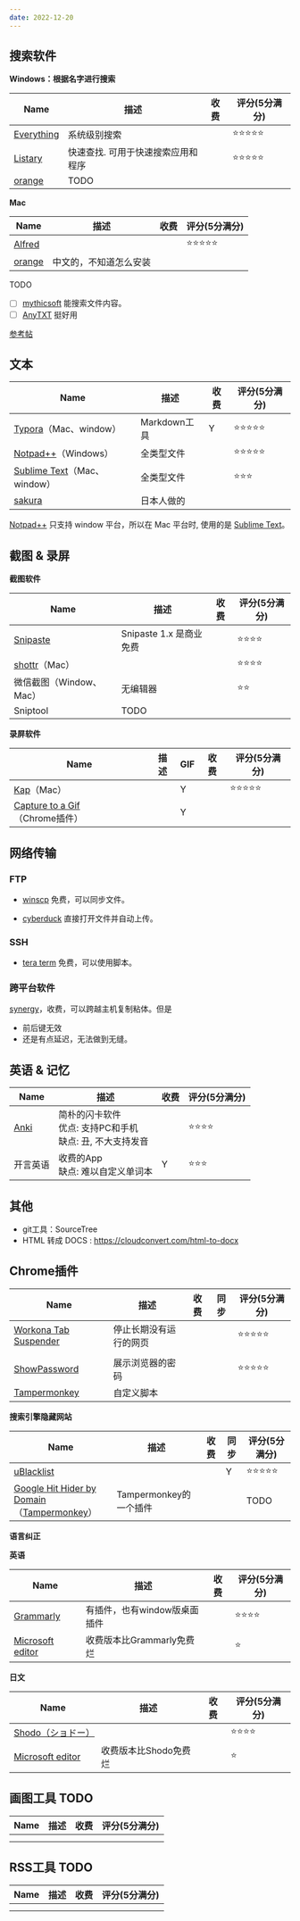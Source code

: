 ```yaml
---
date: 2022-12-20
---
```




## 搜索软件

**Windows：根据名字进行搜索**

| Name                                       | 描述                               | 收费 | 评分(5分满分) |
| ------------------------------------------ | ---------------------------------- | ---- | ------------- |
| [Everything](https://www.voidtools.com/)   | 系统级别搜索                       |      | ⭐⭐⭐⭐⭐         |
| [Listary](https://www.listary.com/)        | 快速查找. 可用于快速搜索应用和程序 |      | ⭐⭐⭐⭐⭐         |
| [orange](https://github.com/naaive/orange) | TODO                               |      |               |

**Mac**

| Name                                       | 描述                   | 收费 | 评分(5分满分) |
| ------------------------------------------ | ---------------------- | ---- | ------------- |
| [Alfred](http://www.alfredapp.com/)        |                        |      | ⭐⭐⭐⭐⭐         |
| [orange](https://github.com/naaive/orange) | 中文的，不知道怎么安装 |      |               |

TODO

- [ ] [mythicsoft](https://www.mythicsoft.com/) 能搜索文件内容。
- [ ] [AnyTXT](https://sourceforge.net/projects/anytxt/) 挺好用

[参考帖](https://www.zhihu.com/question/20237918)



## 文本

| Name                                                         | 描述         | 收费 | 评分(5分满分) |
| ------------------------------------------------------------ | ------------ | ---- | ------------- |
| [Typora](https://typora.io/)（Mac、window）                  | Markdown工具 | Y    | ⭐⭐⭐⭐⭐         |
| [Notpad++](https://notepad-plus-plus.org/downloads/)（Windows） | 全类型文件   |      | ⭐⭐⭐⭐⭐         |
| [Sublime Text](https://www.sublimetext.com/)（Mac、window）  | 全类型文件   |      | ⭐⭐⭐           |
| [sakura](https://github.com/sakura-editor/sakura)            | 日本人做的   |      |               |

[Notpad++](https://notepad-plus-plus.org/downloads/) 只支持 window 平台，所以在 Mac 平台时, 使用的是 [Sublime Text](https://www.sublimetext.com/)。



## 截图 & 录屏

**截图软件**

| Name                            | 描述                                 | 收费 | 评分(5分满分) |
| ------------------------------------- | ------------------------------------ | ---- | ------------- |
| [Snipaste](https://www.snipaste.com/) | Snipaste 1.x 是商业免费              |      | ⭐⭐⭐⭐          |
| [shottr](https://shottr.cc/)（Mac） |  | | ⭐⭐⭐⭐ |
| 微信截图（Window、Mac）                  | 无编辑器 |      | ⭐⭐          |
| Sniptool                              | TODO                                 |      |               |



**录屏软件**

| Name                                                         | 描述 | GIF  | 收费 | 评分(5分满分) |
| ------------------------------------------------------------ | ---- | ---- | ---- | ------------- |
| [Kap](https://getkap.co/)（Mac）                             |      | Y    |      | ⭐⭐⭐⭐⭐         |
| [Capture to a Gif](https://chrome.google.com/webstore/detail/capture-to-a-gif/eapecadlmfblmnfnojebefkbginhggeh)（Chrome插件） |      | Y    |      |               |




## 网络传输

### FTP

- [winscp](https://winscp.net/eng/download.php) 免费，可以同步文件。

- [cyberduck](https://cyberduck.io/download/) 直接打开文件并自动上传。

### SSH

- [tera term](https://ttssh2.osdn.jp/index.html.en) 免费，可以使用脚本。

### 跨平台软件

[synergy](https://symless.com/synergy)，收费，可以跨越主机复制粘体。但是

- 前后键无效
- 还是有点延迟，无法做到无缝。



## 英语 & 记忆

| Name                              | 描述                                                         | 收费 | 评分(5分满分) |
| --------------------------------- | ------------------------------------------------------------ | ---- | ------------- |
| [Anki](https://apps.ankiweb.net/) | 简朴的闪卡软件  <br />优点: 支持PC和手机<br />缺点: 丑, 不大支持发音 |      | ⭐⭐⭐⭐          |
| 开言英语                          | 收费的App<br />缺点: 难以自定义单词本                        | Y    | ⭐⭐⭐           |



## 其他

- git工具：SourceTree 
- HTML 转成 DOCS : https://cloudconvert.com/html-to-docx





## Chrome插件

| Name                                                         | 描述                   | 收费 | 同步 | 评分(5分满分) |
| ------------------------------------------------------------ | ---------------------- | ---- | ---- | ------------- |
| [Workona Tab Suspender](https://chrome.google.com/webstore/detail/workona-tab-suspender/kkahjkjjcepelnnikconblkonolboiok) | 停止长期没有运行的网页 |      |      | ⭐⭐⭐⭐⭐         |
|                                                              |                        |      |      |               |
| [ShowPassword](https://chrome.google.com/webstore/detail/showpassword/bbiclfnbhommljbjcoelobnnnibemabl) | 展示浏览器的密码       |      |      | ⭐⭐⭐⭐⭐         |
| [Tampermonkey](https://chrome.google.com/webstore/detail/tampermonkey/dhdgffkkebhmkfjojejmpbldmpobfkfo?hl=en) | 自定义脚本             |      |      |               |

**搜索引擎隐藏网站**

| Name                                                         | 描述                   | 收费 | 同步 | 评分(5分满分) |
| ------------------------------------------------------------ | ---------------------- | ---- | ---- | ------------- |
| [uBlacklist](https://chrome.google.com/webstore/detail/ublacklist/pncfbmialoiaghdehhbnbhkkgmjanfhe?hl=en) |                        |      | Y    | ⭐⭐⭐⭐⭐         |
| [Google Hit Hider by Domain](https://greasyfork.org/en/scripts/1682-google-hit-hider-by-domain-search-filter-block-sites)<br />（[Tampermonkey](https://chrome.google.com/webstore/detail/tampermonkey/dhdgffkkebhmkfjojejmpbldmpobfkfo?hl=en)） | Tampermonkey的一个插件 |      |      | TODO          |

**语言纠正**

**英语**

| Name                                                         | 描述                         | 收费 | 评分(5分满分) |
| ------------------------------------------------------------ | ---------------------------- | ---- | ------------- |
| [Grammarly](https://www.grammarly.com/)                      | 有插件，也有window版桌面插件 |      | ⭐⭐⭐⭐          |
| [Microsoft editor](https://www.microsoft.com/en-ww/microsoft-365/microsoft-editor) | 收费版本比Grammarly免费烂    |      | ⭐             |



**日文**

| Name                                                         | 描述                                                         | 收费 | 评分(5分满分) |
| ------------------------------------------------------------ | ------------------------------------------------------------ | ---- | ------------- |
| [Shodo（ショドー）](https://shodo.ink/)               |                                                           |  |⭐⭐⭐⭐|
| [Microsoft editor](https://www.microsoft.com/en-ww/microsoft-365/microsoft-editor) | 收费版本比Shodo免费烂 |   | ⭐             |



## 画图工具 TODO

| Name | 描述 | 收费 | 评分(5分满分) |
| ---- | ---- | ---- | ------------- |
|      |      |      |               |
|      |      |      |               |



## RSS工具 TODO

| Name | 描述 | 收费 | 评分(5分满分) |
| ---- | ---- | ---- | ------------- |
|      |      |      |               |
|      |      |      |               |
